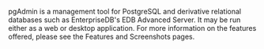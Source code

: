 pgAdmin is a management tool for PostgreSQL and derivative relational databases such as EnterpriseDB's EDB Advanced Server. It may be run either as a web or desktop application. For more information on the features offered, please see the Features and Screenshots pages.

